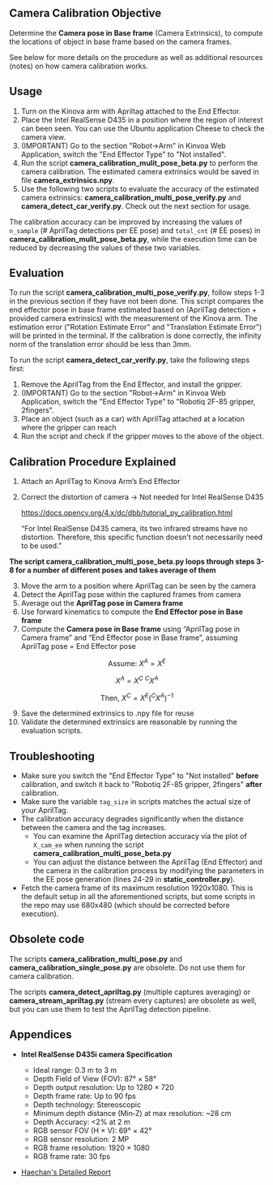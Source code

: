 
## **Camera Calibration Objective**

Determine the **Camera pose in Base frame** (Camera Extrinsics), to compute the locations of object in base frame based on the camera frames.

See below for more details on the procedure as well as additional resources (notes)
on how camera calibration works.

## Usage

1. Turn on the Kinova arm with Apriltag attached to the End Effector.
2. Place the Intel RealSense D435 in a position where the region of interest can been seen. You can use the Ubuntu application Cheese to check the camera view. 
3. (IMPORTANT) Go to the section "Robot->Arm" in Kinvoa Web Application, switch the "End Effector Type" to "Not installed".
4. Run the script **camera_calibration_mulit_pose_beta.py** to perform the camera calibration. The estimated camera extrinsics would be saved in file **camera_extrinsics.npy**.
5. Use the following two scripts to evaluate the accuracy of the estimated camera extrinsics: **camera_calibration_multi_pose_verify.py** and **camera_detect_car_verify.py**. Check out the next section for usage.


The calibration accuracy can be improved by increasing the values of `n_sample` (# AprilTag detections per EE pose) and `total_cnt` (# EE poses) in  **camera_calibration_mulit_pose_beta.py**, while the execution time can be reduced by decreasing the values of these two variables.

## Evaluation

To run the script **camera_calibration_multi_pose_verify.py**, follow steps 1-3 in the previous section if they have not been done. This script compares the end effector pose in base frame estimated based on (AprilTag detection + provided camera extrinsics) with the measurement of the Kinova arm. The estimation error ("Rotation Estimate Error" and "Translation Estimate Error") will be printed in the terminal. If the calibration is done correctly, the infinity norm of the translation error should be less than 3mm.  

To run the script **camera_detect_car_verify.py**, take the following steps first:

1. Remove the AprilTag from the End Effector, and install the gripper.  
2. (IMPORTANT) Go to the section "Robot->Arm" in Kinvoa Web Application, switch the "End Effector Type" to "Robotiq 2F-85 gripper, 2fingers".
3. Place an object (such as a car) with AprilTag attached at a location where the gripper can reach
4. Run the script and check if the gripper moves to the above of the object.

## Calibration **Procedure** Explained 

1. Attach an AprilTag to Kinova Arm’s End Effector
2. Correct the distortion of camera → Not needed for Intel RealSense D435
    
    https://docs.opencv.org/4.x/dc/dbb/tutorial_py_calibration.html
    
    “For Intel RealSense D435 camera, its two infrared streams have no distortion. Therefore, this specific function doesn't not necessarily need to be used.”
    

**The script camera_calibration_multi_pose_beta.py loops through steps 3-8 for a number of different poses and takes average of them**

3. Move the arm to a position where AprilTag can be seen by the camera
4. Detect the AprilTag pose within the captured frames from camera
5. Average out the **AprilTag pose in Camera frame**
6. Use forward kinematics to compute the **End Effector pose in Base frame**
7. Compute the **Camera pose in Base frame** using “AprilTag pose in Camera frame” and “End Effector pose in Base frame”, assuming AprilTag pose = End Effector pose

$$
\text{Assume: } X^A = X^E
$$

$$
X^A = X^C\ ^CX^A
$$

$$
\text{ Then, } X^C = X^E (^CX^A)^{-1}
$$

9. Save the determined extrinsics to .npy file for reuse
10. Validate the determined extrinsics are reasonable by running the evaluation scripts. 

## Troubleshooting

- Make sure you switch the "End Effector Type" to "Not installed" **before** calibration, and switch it back to "Robotiq 2F-85 gripper, 2fingers" **after** calibration.
- Make sure the variable `tag_size` in scripts matches the actual size of your AprilTag.
- The calibration accuracy degrades significantly when the distance between the camera and the tag increases. 
    - You can examine the AprilTag detection accuracy via the plot of `X_cam_ee` when running the script **camera_calibration_multi_pose_beta.py**
    - You can adjust the distance between the AprilTag (End Effector) and the camera in the calibration process by modifying the parameters in the EE pose generation (lines 24-29 in **static_controller.py**).
- Fetch the camera frame of its maximum resolution 1920x1080. This is the default setup in all the aforementioned scripts, but some scripts in the repo may use 680x480 (which should be corrected before execution). 

## Obsolete code

The scripts **camera_calibration_multi_pose.py** and **camera_calibration_single_pose.py** are obsolete. Do not use them for camera calibration. 

The scripts **camera_detect_apriltag.py** (multiple captures averaging) or **camera_stream_apriltag.py** (stream every captures) are obsolete as well, but you can use them to test the AprilTag detection pipeline. 


## Appendices
- **Intel RealSense D435i camera Specification**

    - Ideal range: 0.3 m to 3 m
    - Depth Field of View (FOV): 87° × 58°
    - Depth output resolution: Up to 1280 × 720
    - Depth frame rate: Up to 90 fps
    - Depth technology: Stereoscopic
    - Minimum depth distance (Min‑Z) at max resolution: ~28 cm
    - Depth Accuracy: <2% at 2 m
    - RGB sensor FOV (H × V): 69° × 42°
    - RGB sensor resolution: 2 MP
    - RGB frame resolution: 1920 × 1080
    - RGB frame rate: 30 fps
- [Haechan's Detailed Report](https://www.notion.so/Camera-Calibration-with-AprilTag-c6ec149b0aee4b78b16f48a3809c3222)